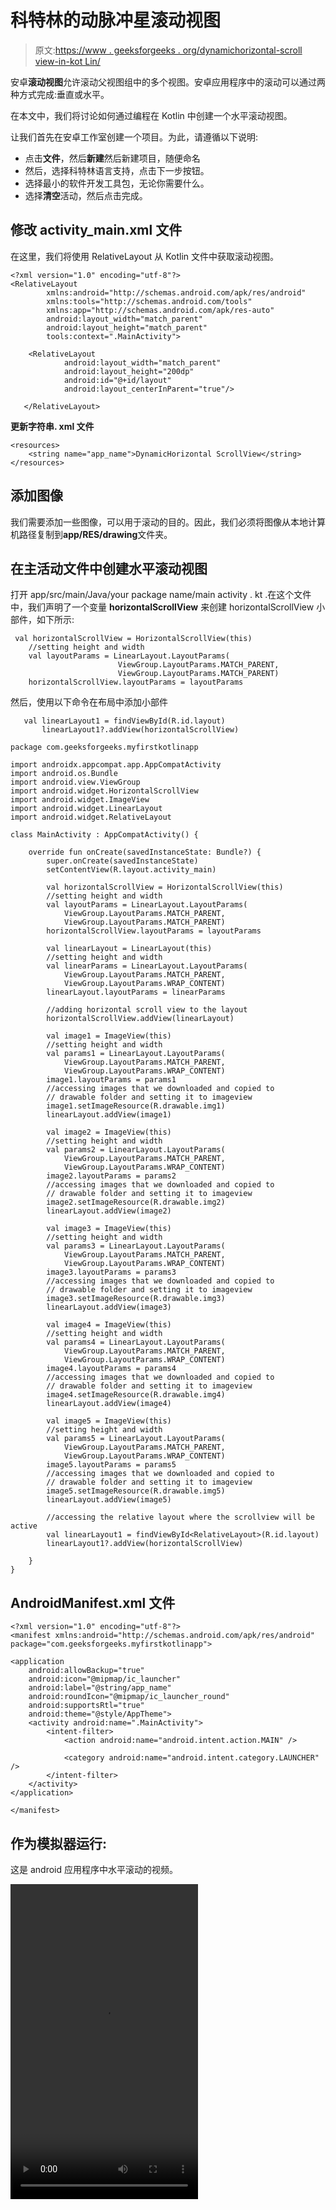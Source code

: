 # 科特林的动脉冲星滚动视图

> 原文:[https://www . geeksforgeeks . org/dynamichorizontal-scroll view-in-kot Lin/](https://www.geeksforgeeks.org/dynamichorizontal-scrollview-in-kotlin/)

安卓**滚动视图**允许滚动父视图组中的多个视图。安卓应用程序中的滚动可以通过两种方式完成:垂直或水平。

在本文中，我们将讨论如何通过编程在 Kotlin 中创建一个水平滚动视图。

让我们首先在安卓工作室创建一个项目。为此，请遵循以下说明:

*   点击**文件**，然后**新建**然后新建项目，随便命名
*   然后，选择科特林语言支持，点击下一步按钮。
*   选择最小的软件开发工具包，无论你需要什么。
*   选择**清空**活动，然后点击完成。

## 修改 activity_main.xml 文件

在这里，我们将使用 RelativeLayout 从 Kotlin 文件中获取滚动视图。

```
<?xml version="1.0" encoding="utf-8"?>
<RelativeLayout
        xmlns:android="http://schemas.android.com/apk/res/android"
        xmlns:tools="http://schemas.android.com/tools"
        xmlns:app="http://schemas.android.com/apk/res-auto"
        android:layout_width="match_parent"
        android:layout_height="match_parent"
        tools:context=".MainActivity">

    <RelativeLayout
            android:layout_width="match_parent"
            android:layout_height="200dp"
            android:id="@+id/layout"
            android:layout_centerInParent="true"/>

   </RelativeLayout>
```

**更新字符串. xml 文件**

```
<resources>
    <string name="app_name">DynamicHorizontal ScrollView</string>
</resources>
```

## 添加图像

我们需要添加一些图像，可以用于滚动的目的。因此，我们必须将图像从本地计算机路径复制到**app/RES/drawing**文件夹。

## 在主活动文件中创建水平滚动视图

打开 app/src/main/Java/your package name/main activity . kt .在这个文件中，我们声明了一个变量 **horizontalScrollView** 来创建 horizontalScrollView 小部件，如下所示:

```
 val horizontalScrollView = HorizontalScrollView(this)
    //setting height and width
    val layoutParams = LinearLayout.LayoutParams(
                        ViewGroup.LayoutParams.MATCH_PARENT, 
                        ViewGroup.LayoutParams.MATCH_PARENT)
    horizontalScrollView.layoutParams = layoutParams

```

然后，使用以下命令在布局中添加小部件

```
   val linearLayout1 = findViewById(R.id.layout)
       linearLayout1?.addView(horizontalScrollView)

```

```
package com.geeksforgeeks.myfirstkotlinapp

import androidx.appcompat.app.AppCompatActivity
import android.os.Bundle
import android.view.ViewGroup
import android.widget.HorizontalScrollView
import android.widget.ImageView
import android.widget.LinearLayout
import android.widget.RelativeLayout

class MainActivity : AppCompatActivity() {

    override fun onCreate(savedInstanceState: Bundle?) {
        super.onCreate(savedInstanceState)
        setContentView(R.layout.activity_main)

        val horizontalScrollView = HorizontalScrollView(this)
        //setting height and width
        val layoutParams = LinearLayout.LayoutParams(
            ViewGroup.LayoutParams.MATCH_PARENT,
            ViewGroup.LayoutParams.MATCH_PARENT)
        horizontalScrollView.layoutParams = layoutParams

        val linearLayout = LinearLayout(this)
        //setting height and width
        val linearParams = LinearLayout.LayoutParams(
            ViewGroup.LayoutParams.MATCH_PARENT,
            ViewGroup.LayoutParams.WRAP_CONTENT)
        linearLayout.layoutParams = linearParams

        //adding horizontal scroll view to the layout
        horizontalScrollView.addView(linearLayout)

        val image1 = ImageView(this)
        //setting height and width
        val params1 = LinearLayout.LayoutParams(
            ViewGroup.LayoutParams.MATCH_PARENT,
            ViewGroup.LayoutParams.WRAP_CONTENT)
        image1.layoutParams = params1
        //accessing images that we downloaded and copied to
        // drawable folder and setting it to imageview
        image1.setImageResource(R.drawable.img1)
        linearLayout.addView(image1)

        val image2 = ImageView(this)
        //setting height and width
        val params2 = LinearLayout.LayoutParams(
            ViewGroup.LayoutParams.MATCH_PARENT,
            ViewGroup.LayoutParams.WRAP_CONTENT)
        image2.layoutParams = params2
        //accessing images that we downloaded and copied to 
        // drawable folder and setting it to imageview
        image2.setImageResource(R.drawable.img2)
        linearLayout.addView(image2)

        val image3 = ImageView(this)
        //setting height and width
        val params3 = LinearLayout.LayoutParams(
            ViewGroup.LayoutParams.MATCH_PARENT,
            ViewGroup.LayoutParams.WRAP_CONTENT)
        image3.layoutParams = params3
        //accessing images that we downloaded and copied to 
        // drawable folder and setting it to imageview
        image3.setImageResource(R.drawable.img3)
        linearLayout.addView(image3)

        val image4 = ImageView(this)
        //setting height and width
        val params4 = LinearLayout.LayoutParams(
            ViewGroup.LayoutParams.MATCH_PARENT,
            ViewGroup.LayoutParams.WRAP_CONTENT)
        image4.layoutParams = params4
        //accessing images that we downloaded and copied to 
        // drawable folder and setting it to imageview
        image4.setImageResource(R.drawable.img4)
        linearLayout.addView(image4)

        val image5 = ImageView(this)
        //setting height and width
        val params5 = LinearLayout.LayoutParams(
            ViewGroup.LayoutParams.MATCH_PARENT,
            ViewGroup.LayoutParams.WRAP_CONTENT)
        image5.layoutParams = params5
        //accessing images that we downloaded and copied to
        // drawable folder and setting it to imageview
        image5.setImageResource(R.drawable.img5)
        linearLayout.addView(image5)

        //accessing the relative layout where the scrollview will be active
        val linearLayout1 = findViewById<RelativeLayout>(R.id.layout)
        linearLayout1?.addView(horizontalScrollView)

    }
}
```

## AndroidManifest.xml 文件

```
<?xml version="1.0" encoding="utf-8"?>
<manifest xmlns:android="http://schemas.android.com/apk/res/android"
package="com.geeksforgeeks.myfirstkotlinapp">

<application
    android:allowBackup="true"
    android:icon="@mipmap/ic_launcher"
    android:label="@string/app_name"
    android:roundIcon="@mipmap/ic_launcher_round"
    android:supportsRtl="true"
    android:theme="@style/AppTheme">
    <activity android:name=".MainActivity">
        <intent-filter>
            <action android:name="android.intent.action.MAIN" />

            <category android:name="android.intent.category.LAUNCHER" />
        </intent-filter>
    </activity>
</application>

</manifest>
```

## 作为模拟器运行:

这是 android 应用程序中水平滚动的视频。

<video class="wp-video-shortcode" id="video-354585-1" width="300" height="504" preload="metadata" controls=""><source type="video/mp4" src="https://media.geeksforgeeks.org/wp-content/uploads/20191030103053/scrollViewmp4.mp4?_=1">[https://media.geeksforgeeks.org/wp-content/uploads/20191030103053/scrollViewmp4.mp4](https://media.geeksforgeeks.org/wp-content/uploads/20191030103053/scrollViewmp4.mp4)</video>